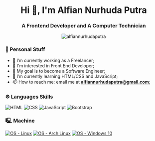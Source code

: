 <h1 align="center">Hi 👋, I'm Alfian Nurhuda Putra</h1>
<h3 align="center">A Frontend Developer and A Computer Technician</h3>

<p align="center"> <img src="https://komarev.com/ghpvc/?username=alfiannurhudaputra" alt="alfiannurhudaputra" /></p>

### :page_facing_up: Personal Stuff
- 🔭 I’m currently working as a Freelancer;
- 👀 I'm interested in Front End Developer;
- :rocket: My goal is to become a Software Engineer;
- 🌱 I’m currently learning HTML/CSS and JavaScript;
- 📫 How to reach me: email me at **alfiannurhudaputra@gmail.com**;

### ⚙️ Languages Skills
![HTML](https://img.shields.io/badge/HTML5-5A5A5A?logo=html5&labelColor=353535) ![CSS](https://img.shields.io/badge/CSS3-5A5A5A?logo=css3&labelColor=353535) ![JavaScript](https://img.shields.io/badge/JavaScript-gray.svg?logo=JavaScript&labelColor=353535) ![Bootstrap](https://img.shields.io/badge/Bootstrap-gray.svg?logo=Bootstrap&labelColor=353535) 

### 🖳 Machine
[![OS - Linux](https://img.shields.io/badge/OS-Linux-blue?logo=linux&logoColor=white)](https://www.linux.org/ "Go to Linux homepage") [![OS - Arch Linux](https://img.shields.io/badge/OS-Arch%20Linux-blue?logo=arch-linux&logoColor=white)](https://archlinux.org/ "Go to Arch Linux homepage") [![OS - Windows 10](https://img.shields.io/badge/OS-Windows-blue?logo=windows&logoColor=white)](https://www.microsoft.com/en-us/windows/ "Go to Windows homepage")